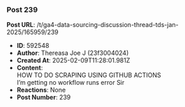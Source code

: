 ### Post 239
**Post URL**: /t/ga4-data-sourcing-discussion-thread-tds-jan-2025/165959/239
- **ID**: 592548
- **Author**: Thereasa Joe J (23f3004024)
- **Created At**: 2025-02-09T11:28:01.981Z
- **Content**:  
  HOW TO DO SCRAPING USING GITHUB ACTIONS<br>
I’m getting no workflow runs error Sir
- **Reactions**: None
- **Post Number**: 239

